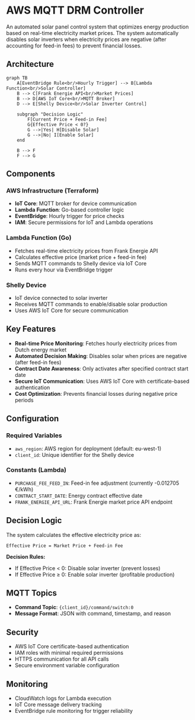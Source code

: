 # AWS MQTT DRM Controller

An automated solar panel control system that optimizes energy production based on real-time electricity market prices. The system automatically disables solar inverters when electricity prices are negative (after accounting for feed-in fees) to prevent financial losses.

## Architecture

```mermaid
graph TB
    A[EventBridge Rule<br/>Hourly Trigger] --> B[Lambda Function<br/>Solar Controller]
    B --> C[Frank Energie API<br/>Market Prices]
    B --> D[AWS IoT Core<br/>MQTT Broker]
    D --> E[Shelly Device<br/>Solar Inverter Control]
    
    subgraph "Decision Logic"
        F[Current Price + Feed-in Fee]
        G{Effective Price < 0?}
        G -->|Yes| H[Disable Solar]
        G -->|No| I[Enable Solar]
    end
    
    B --> F
    F --> G
```

## Components

### AWS Infrastructure (Terraform)
- **IoT Core**: MQTT broker for device communication
- **Lambda Function**: Go-based controller logic
- **EventBridge**: Hourly trigger for price checks
- **IAM**: Secure permissions for IoT and Lambda operations

### Lambda Function (Go)
- Fetches real-time electricity prices from Frank Energie API
- Calculates effective price (market price + feed-in fee)
- Sends MQTT commands to Shelly device via IoT Core
- Runs every hour via EventBridge trigger

### Shelly Device
- IoT device connected to solar inverter
- Receives MQTT commands to enable/disable solar production
- Uses AWS IoT Core for secure communication

## Key Features

- **Real-time Price Monitoring**: Fetches hourly electricity prices from Dutch energy market
- **Automated Decision Making**: Disables solar when prices are negative (after feed-in fees)
- **Contract Date Awareness**: Only activates after specified contract start date
- **Secure IoT Communication**: Uses AWS IoT Core with certificate-based authentication
- **Cost Optimization**: Prevents financial losses during negative price periods

## Configuration

### Required Variables
- `aws_region`: AWS region for deployment (default: eu-west-1)
- `client_id`: Unique identifier for the Shelly device

### Constants (Lambda)
- `PURCHASE_FEE_FEED_IN`: Feed-in fee adjustment (currently -0.012705 €/kWh)
- `CONTRACT_START_DATE`: Energy contract effective date
- `FRANK_ENERGIE_API_URL`: Frank Energie market price API endpoint

## Decision Logic

The system calculates the effective electricity price as:
```
Effective Price = Market Price + Feed-in Fee
```

**Decision Rules:**
- If Effective Price < 0: Disable solar inverter (prevent losses)
- If Effective Price ≥ 0: Enable solar inverter (profitable production)

## MQTT Topics

- **Command Topic**: `{client_id}/command/switch:0`
- **Message Format**: JSON with command, timestamp, and reason

## Security

- AWS IoT Core certificate-based authentication
- IAM roles with minimal required permissions
- HTTPS communication for all API calls
- Secure environment variable configuration

## Monitoring

- CloudWatch logs for Lambda execution
- IoT Core message delivery tracking
- EventBridge rule monitoring for trigger reliability 